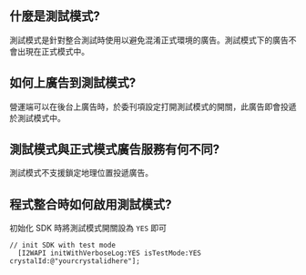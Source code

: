 ## 什麼是測試模式?
測試模式是針對整合測試時使用以避免混淆正式環境的廣告。測試模式下的廣告不會出現在正式模式中。

## 如何上廣告到測試模式?
營運端可以在後台上廣告時，於委刊項設定打開測試模式的開關，此廣告即會投遞於測試模式中。

## 測試模式與正式模式廣告服務有何不同?
測試模式不支援鎖定地理位置投遞廣告。

## 程式整合時如何啟用測試模式?
初始化 SDK 時將測試模式開關設為 `YES` 即可
```objc
// init SDK with test mode
  [I2WAPI initWithVerboseLog:YES isTestMode:YES crystalId:@"yourcrystalidhere"];
```
